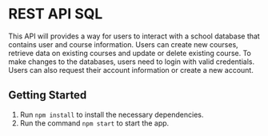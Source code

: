 # REST API SQL
This API will provides a way for users to interact with a school database that contains user and course information.  Users can create new courses, retrieve data on existing courses and update or delete existing course.  To make changes to the databases, users need to login with valid credentials.  Users can also request their account information or create a new account.

## Getting Started

1. Run `npm install` to install the necessary dependencies.
2. Run the command `npm start` to start the app.